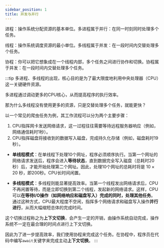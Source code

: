 ```yaml
---
sidebar_position: 1
title: 并发与并行
---
```


进程：操作系统分配资源的基本单位。多进程属于并行：在同一时刻同时处理多个任务。

线程：操作系统调度资源的最小单位。多线程属于并发：在一段时间内交替处理多个任务。

协程：你可以把它想象成在一个线程内部，多个任务之间进行协作和切换。协程属于并发：在一段时间内交替处理多个任务。

:::tip
多进程、多线程的出现，核心目的是为了最大限度地利用中央处理器（CPU）这一关键硬件资源。

多进程通过调动更多的CPU核心，从而提高程序的执行效率。

那为什么多线程没有使用更多的资源，只是交替处理多个任务，就能更快？

以一个常见的爬虫任务为例，其工作流程可以分为两个主要步骤：
1.  CPU指挥网卡发送网络请求，这一过程往往需要等待远程服务器响应（例如，网络通信耗时1秒）。
2.  CPU指挥磁盘将接收到的数据写入磁盘，完成持久化存储（例如，磁盘耗时19秒）。


* **单线程模式**：在单线程下处理10个网址，程序必须顺序执行。当第一个网址的网络请求发送后，程序会进入**等待状态**，直到数据完全写入磁盘（总耗时20秒）后，才能开始处理第二个网址。因此，处理10个网址的总耗时将是 $10 \times 20$ 秒，即200秒。CPU长时间闲置。

* **多线程模式**：多线程则能显著提高效率。当第一个线程发出网络请求后，CPU不再闲置等待，而是立即切换到第二个线程，发起新的网络请求。这样，CPU可以**在等待I/O操作（如网络响应和磁盘写入）完成的同时，处理其他任务**。通过这种方式，CPU最大程度不空闲，指挥多个网络请求和磁盘写入操作**并行进行**，从而大幅缩短总体的完成时间。

这个切换过程称之为**上下文切换**，会产生一定的开销，由操作系统自动完成，操作系统不一定在最合理的时间点进行上下文切换。

因此为了进一步提高效率，我们使用协程来完成这个任务。在协程中，程序员在代码中编写`await`关键字来完成主动**上下文切换**。
:::
